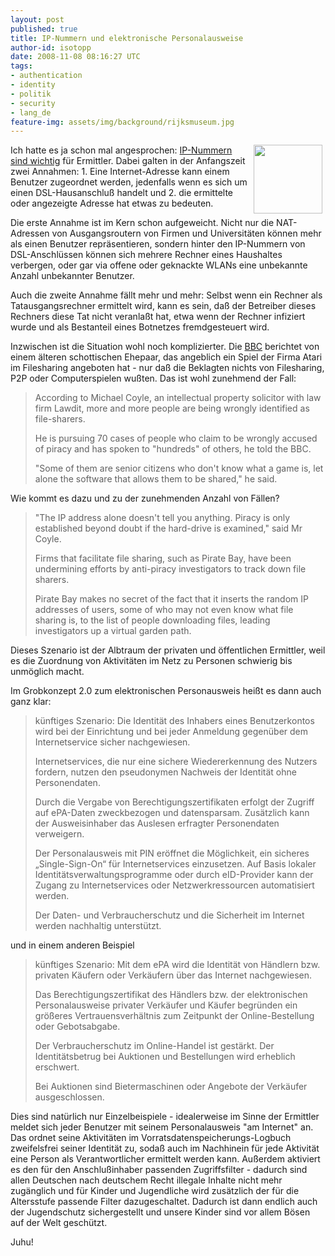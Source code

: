 ```yaml
---
layout: post
published: true
title: IP-Nummern und elektronische Personalausweise
author-id: isotopp
date: 2008-11-08 08:16:27 UTC
tags:
- authentication
- identity
- politik
- security
- lang_de
feature-img: assets/img/background/rijksmuseum.jpg
---
```

<img width='110' height='110' border='0' hspace='5' align='right' src='/uploads/zorro.serendipityThumb.jpg' alt='' /> Ich hatte es ja schon mal angesprochen: <a href="http://blog.koehntopp.de/archives/813-Identifizierung-durch-IP.html">IP-Nummern sind wichtig</a> für Ermittler. Dabei galten in der Anfangszeit zwei Annahmen: 1. Eine Internet-Adresse kann einem Benutzer zugeordnet werden, jedenfalls wenn es sich um einen DSL-Hausanschluß handelt und 2. die ermittelte oder angezeigte Adresse hat etwas zu bedeuten.

Die erste Annahme ist im Kern schon aufgeweicht. Nicht nur die NAT-Adressen von Ausgangsroutern von Firmen und Universitäten können mehr als einen Benutzer repräsentieren, sondern hinter den IP-Nummern von DSL-Anschlüssen können sich mehrere Rechner eines Haushaltes verbergen, oder gar via offene oder geknackte WLANs eine unbekannte Anzahl unbekannter Benutzer.

Auch die zweite Annahme fällt mehr und mehr: Selbst wenn ein Rechner als Tatausgangsrechner ermittelt wird, kann es sein, daß der Betreiber dieses Rechners diese Tat nicht veranlaßt hat, etwa wenn der Rechner infiziert wurde und als Bestanteil eines Botnetzes fremdgesteuert wird.<br/>

Inzwischen ist die Situation wohl noch komplizierter. Die <a href="http://news.bbc.co.uk/2/hi/technology/7697898.stm">BBC</a> berichtet von einem älteren schottischen Ehepaar, das angeblich ein Spiel der Firma Atari im Filesharing angeboten hat - nur daß die Beklagten nichts von Filesharing, P2P oder Computerspielen wußten. Das ist wohl zunehmend der Fall: <blockquote>According to Michael Coyle, an intellectual property solicitor with law firm Lawdit, more and more people are being wrongly identified as file-sharers.

He is pursuing 70 cases of people who claim to be wrongly accused of piracy and has spoken to "hundreds" of others, he told the BBC.

"Some of them are senior citizens who don't know what a game is, let alone the software that allows them to be shared," he said. </blockquote> Wie kommt es dazu und zu der zunehmenden Anzahl von Fällen? <blockquote>"The IP address alone doesn't tell you anything. Piracy is only established beyond doubt if the hard-drive is examined," said Mr Coyle.

Firms that facilitate file sharing, such as Pirate Bay, have been undermining efforts by anti-piracy investigators to track down file sharers.

Pirate Bay makes no secret of the fact that it inserts the random IP addresses of users, some of who may not even know what file sharing is, to the list of people downloading files, leading investigators up a virtual garden path. </blockquote> Dieses Szenario ist der Albtraum der privaten und öffentlichen Ermittler, weil es die Zuordnung von Aktivitäten im Netz zu Personen schwierig bis unmöglich macht.

Im Grobkonzept 2.0 zum elektronischen Personausweis heißt es dann auch ganz klar: <blockquote>künftiges Szenario: Die Identität des Inhabers eines Benutzerkontos wird bei der Einrichtung und bei jeder Anmeldung gegenüber dem Internetservice sicher nachgewiesen.

Internetservices, die nur eine sichere Wiedererkennung des Nutzers fordern, nutzen den pseudonymen Nachweis der Identität ohne Personendaten. 

Durch die Vergabe von Berechtigungszertifikaten erfolgt der Zugriff auf ePA-Daten zweckbezogen und datensparsam. Zusätzlich kann der Ausweisinhaber das Auslesen erfragter Personendaten verweigern. 

Der Personalausweis mit PIN eröffnet die Möglichkeit, ein sicheres „Single-Sign-On“ für Internetservices einzusetzen. Auf Basis lokaler Identitätsverwaltungsprogramme oder durch eID-Provider kann der Zugang zu Internetservices oder Netzwerkressourcen automatisiert werden.

Der Daten- und Verbraucherschutz und die Sicherheit im Internet werden nachhaltig unterstützt. </blockquote> und in einem anderen Beispiel <blockquote>künftiges Szenario: Mit dem ePA wird die Identität von Händlern bzw. privaten Käufern oder Verkäufern über das Internet nachgewiesen.

Das Berechtigungszertifikat des Händlers bzw. der elektronischen Personalausweise privater Verkäufer und Käufer begründen ein größeres Vertrauensverhältnis zum Zeitpunkt der Online-Bestellung oder Gebotsabgabe.

Der Verbraucherschutz im Online-Handel ist gestärkt. Der Identitätsbetrug bei Auktionen und Bestellungen wird erheblich erschwert. 

Bei Auktionen sind Bietermaschinen oder Angebote der Verkäufer ausgeschlossen.</blockquote> Dies sind natürlich nur Einzelbeispiele - idealerweise im Sinne der Ermittler meldet sich jeder Benutzer mit seinem Personalausweis "am Internet" an. Das ordnet seine Aktivitäten im Vorratsdatenspeicherungs-Logbuch zweifelsfrei seiner Identität zu, sodaß auch im Nachhinein für jede Aktivität eine Person als Verantwortlicher ermittelt werden kann. Außerdem aktiviert es den für den Anschlußinhaber passenden Zugriffsfilter - dadurch sind allen Deutschen nach deutschem Recht illegale Inhalte nicht mehr zugänglich und für Kinder und Jugendliche wird zusätzlich der für die Altersstufe passende Filter dazugeschaltet.  Dadurch ist dann endlich auch der Jugendschutz sichergestellt und unsere Kinder sind vor allem Bösen auf der Welt geschützt.

Juhu!
